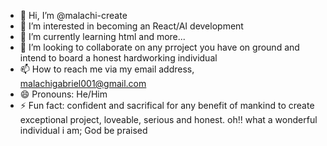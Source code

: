 - 👋 Hi, I’m @malachi-create
- 👀 I’m interested in becoming an React/AI development  
- 🌱 I’m currently learning html and more...
- 💞️ I’m looking to collaborate on any prroject you have on ground and intend to board a honest hardworking individual 
- 📫 How to reach me via my email address, malachigabriel001@gmail.com
- 😄 Pronouns: He/Him
- ⚡ Fun fact: confident and sacrifical for any benefit of mankind to create exceptional project, loveable, serious and honest. oh!! what a wonderful individual i am; God be praised

<!---
malachi-create/malachi-create is a ✨ special ✨ repository because its `README.md` (this file) appears on your GitHub profile.
You can click the Preview link to take a look at your changes.
--->
